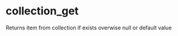 collection_get
=====================

Returns item from collection if exists overwise null or default value
